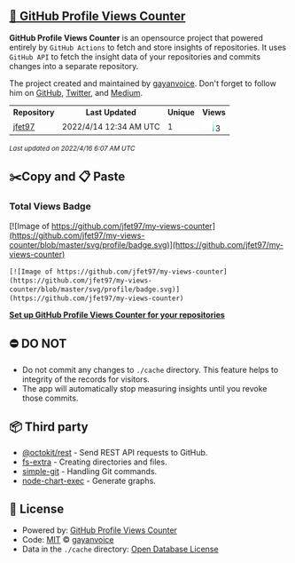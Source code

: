 ## [🚀 GitHub Profile Views Counter](https://github.com/gayanvoice/github-profile-views-counter)
**GitHub Profile Views Counter** is an opensource project that powered entirely by  `GitHub Actions` to fetch and store insights of repositories.
It uses `GitHub API` to fetch the insight data of your repositories and commits changes into a separate repository.

The project created and maintained by [gayanvoice](https://github.com/gayanvoice). Don't forget to follow him on [GitHub](https://github.com/gayanvoice), [Twitter](https://twitter.com/gayanvoice), and [Medium](https://gayanvoice.medium.com/).

<table>
	<tr>
		<th>
			Repository
		</th>
		<th>
			Last Updated
		</th>
		<th>
			Unique
		</th>
		<th>
			Views
		</th>
	</tr>
	<tr>
		<td>
			<a href="https://github.com/jfet97/my-views-counter/tree/master/readme/279336970/year.md">
				jfet97
			</a>
		</td>
		<td>
			2022/4/14 12:34 AM UTC
		</td>
		<td>
			1
		</td>
		<td>
			<img alt="Response time graph" src="https://github.com/jfet97/my-views-counter/raw/master/graph/279336970/small/year.png" height="20"> 3
		</td>
	</tr>
</table>

<small><i>Last updated on 2022/4/16 6:07 AM UTC</i></small>

## ✂️Copy and 📋 Paste
### Total Views Badge
[![Image of https://github.com/jfet97/my-views-counter](https://github.com/jfet97/my-views-counter/blob/master/svg/profile/badge.svg)](https://github.com/jfet97/my-views-counter)

```readme
[![Image of https://github.com/jfet97/my-views-counter](https://github.com/jfet97/my-views-counter/blob/master/svg/profile/badge.svg)](https://github.com/jfet97/my-views-counter)
```
[**Set up GitHub Profile Views Counter for your repositories**](https://github.com/gayanvoice/github-profile-views-counter)
## ⛔ DO NOT
- Do not commit any changes to `./cache` directory. This feature helps to integrity of the records for visitors.
- The app will automatically stop measuring insights until you revoke those commits.
## 📦 Third party

- [@octokit/rest](https://www.npmjs.com/package/@octokit/rest) - Send REST API requests to GitHub.
- [fs-extra](https://www.npmjs.com/package/fs-extra) - Creating directories and files.
- [simple-git](https://www.npmjs.com/package/simple-git) - Handling Git commands.
- [node-chart-exec](https://www.npmjs.com/package/node-chart-exec) - Generate graphs.
## 📄 License
- Powered by: [GitHub Profile Views Counter](https://github.com/gayanvoice/github-profile-views-counter)
- Code: [MIT](./LICENSE) © [gayanvoice](https://github.com/gayanvoice)
- Data in the `./cache` directory: [Open Database License](https://opendatacommons.org/licenses/odbl/1-0/)